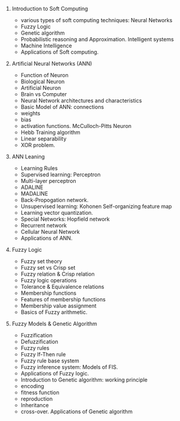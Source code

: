 1. Introduction to Soft Computing

   - various types of soft computing techniques: Neural Networks
   - Fuzzy Logic
   - Genetic algorithm
   - Probabilistic reasoning and Approximation. Intelligent systems
   - Machine Intelligence
   - Applications of Soft computing.

2. Artificial Neural Networks (ANN)

   - Function of Neuron
   - Biological Neuron
   - Artificial Neuron
   - Brain vs Computer
   - Neural Network architectures and characteristics
   - Basic Model of ANN: connections
   - weights
   - bias
   - activation functions. McCulloch-Pitts Neuron
   - Hebb Training algorithm
   - Linear separability
   - XOR problem.

3. ANN Leaning

   - Learning Rules
   - Supervised learning: Perceptron
   - Multi-layer perceptron
   - ADALINE
   - MADALINE
   - Back-Propogation network.
   - Unsupervised learning: Kohonen Self-organizing feature map
   - Learning vector quantization.
   - Special Networks: Hopfield network
   - Recurrent network
   - Cellular Neural Network
   - Applications of ANN.

4. Fuzzy Logic

   - Fuzzy set theory
   - Fuzzy set vs Crisp set
   - Fuzzy relation & Crisp relation
   - Fuzzy logic operations
   - Tolerance & Equivalence relations
   - Membership functions
   - Features of membership functions
   - Membership value assignment
   - Basics of Fuzzy arithmetic.

5. Fuzzy Models & Genetic Algorithm

   - Fuzzification
   - Defuzzification
   - Fuzzy rules
   - Fuzzy If-Then rule
   - Fuzzy rule base system
   - Fuzzy inference system: Models of FIS.
   - Applications of Fuzzy logic.
   - Introduction to Genetic algorithm: working principle
   - encoding
   - fitness function
   - reproduction
   - Inheritance
   - cross-over. Applications of Genetic algorithm
